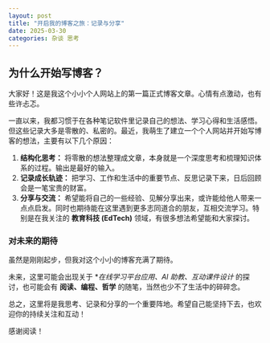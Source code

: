 ```yaml
---
layout: post
title: "开启我的博客之旅：记录与分享"
date: 2025-03-30
categories: 杂谈 思考
---
```


## 为什么开始写博客？

大家好！这是我这个小小个人网站上的第一篇正式博客文章。心情有点激动，也有些许忐忑。

一直以来，我都习惯于在各种笔记软件里记录自己的想法、学习心得和生活感悟。但这些记录大多是零散的、私密的。最近，我萌生了建立一个个人网站并开始写博客的想法，主要有以下几个原因：

1.  **结构化思考：** 将零散的想法整理成文章，本身就是一个深度思考和梳理知识体系的过程。输出是最好的输入。
2.  **记录成长轨迹：** 把学习、工作和生活中的重要节点、反思记录下来，日后回顾会是一笔宝贵的财富。
3.  **分享与交流：** 希望能将自己的一些经验、见解分享出来，或许能给他人带来一点点启发。同时也期待能在这里遇到更多志同道合的朋友，互相交流学习。特别是在我关注的 **教育科技 (EdTech)** 领域，有很多想法希望能和大家探讨。

### 对未来的期待

虽然是刚刚起步，但我对这个小小的博客充满了期待。

未来，这里可能会出现关于 **在线学习平台应用、AI 助教、互动课件设计* 的探讨，也可能会有 **阅读、编程、哲学** 的随笔，当然也少不了生活中的碎碎念。

总之，这里将是我思考、记录和分享的一个重要阵地。希望自己能坚持下去，也欢迎你的持续关注和互动！

感谢阅读！
